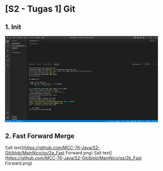 # [S2 - Tugas 1] Git

## 1. Init

![alt text](https://github.com/MCC-76-Java/S2-Git/blob/MainNico/ss/1_Init.png)

## 2. Fast Forward Merge

![alt text](https://github.com/MCC-76-Java/S2-Git/blob/MainNico/ss/2a_Fast Forward.png)
![alt text](https://github.com/MCC-76-Java/S2-Git/blob/MainNico/ss/2b_Fast Forward.png)
